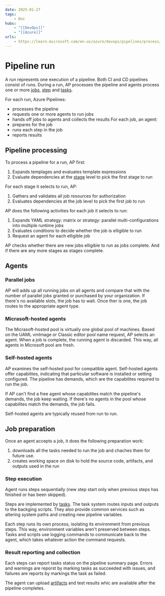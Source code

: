 ```yaml
---
date: 2025-01-27
tags:
    - Doc
hubs:
    - "[[DevOps]]"
    - "[[Azure]]"
urls:
    - https://learn.microsoft.com/en-us/azure/devops/pipelines/process/runs?view=azure-devops
---
```


# Pipeline run 

A run represents one execution of a pipeline. Both CI and CD pipelines consist of runs. During a run, AP processes the pipeline and agents process one or more [jobs](inbox/2025-01-24_Azure_Pipelines.md#Job), [step](inbox/2025-01-24_Azure_Pipelines.md#Step) and [tasks](inbox/2025-01-24_Azure_Pipelines.md#Task).

For each run, Azure Pipelines:
- processes the pipeline
- requests one or more agents to run jobs
- hands off jobs to agents and collects the results
For each job, an agent:
- prepares for the job
- runs each step in the job
- reports results


## Pipeline processing

To process a pipeline for a run, AP first:
1. Expands templages and evaluates template expressions
2. Evaluate dependencies at the [stage](inbox/2025-01-24_Azure_Pipelines.md#Stage) level to pick the first stage to run

For each stage it selects to run, AP:
1. Gathers and validates all job resources for authorization
2. Evaluates dependencies at the job level to pick the first job to run

AP does the following activities for each job it selects to run:
1. Expands YAML strategy: matrix or strategy: parallel multi-configurations into multiple runtime jobs
2. Evaluates conditions to decide whether the job is elligible to run
3. Request an agent for each elligible job

AP checks whether there are new jobs elligible to run as jobs complete. And if there are any more stages as stages complete.

## Agents

### Parallel jobs

AP will adds up all running jobs on all agents and compare that with the number of parallel jobs granted or purchased by your organization.
If there's no available slots, the job has to wait. Once ther is one, the job routes to the appropriate agent type.

### Micrasoft-hosted agents

The Micrasoft-hosted pool is virtually one global pool of machines. Based on the UAML vmImage or Classic editor pool name request, AP selects an agent.
When a job is complete, the running agent is discarded. This way, all agents in Microsoft pool are fresh.

### Self-hosted agents

AP examines the self-hosted pool for compatible agent. Self-hosted agents offer capabilites, indicating that particular software is installed or setting configured.
The pipeline has demands, which are the capabilites required to run the job.

If AP can't find a free agent whose capabilites match the pipeline's demands, the job keep waiting. If there's no agents in the pool whose capabilites match the demands, the job fails.

Self-hosted agents are typically reused from run to run.

## Job preparation

Once an agent accepts a job, it does the following preparation work:
1. downloads all the tasks needed to run the job and chaches them for future use.
2. creates working space on disk to hold the source code, artifacts, and outputs used in the run


### Step execution

Agent runs steps sequentially (new step start only when previous steps has finished or has been skipped).

Steps are implemented by [tasks](inbox/2025-01-24_Azure_Pipelines.md#Task). The task system routes inputs and outputs to the backging scripts.
They also provide common services such as altering system paths and creating new pipeline variables.

Each step runs its own process, isolating its environment from previous steps. This way, environment variables aren't preserved between steps.
Tasks and scripts use logging commands to communicate back to the agent, which takes whatever action the command requests.

### Result reporting and collection

Each steps can report tasks status on the pipeline summary page. Errors and warnings are reporst by marking tasks as succeeded with issues, 
and failures are reports by markings the task as failed. 

The agent can upload [artifacts](inbox/2025-01-24_Azure_Pipelines.md#Artifact) and test results whic are available after the pipeline completes.


